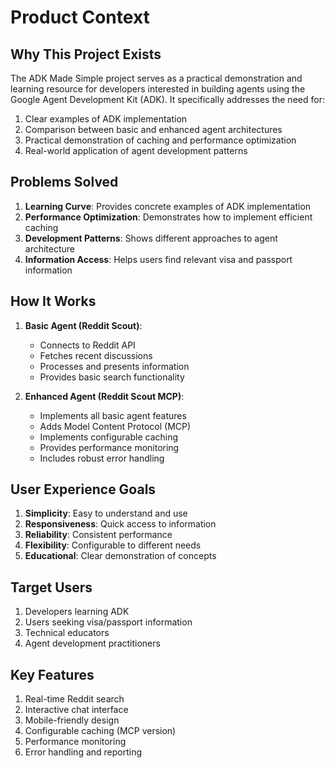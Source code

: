 # Product Context

## Why This Project Exists
The ADK Made Simple project serves as a practical demonstration and learning resource for developers interested in building agents using the Google Agent Development Kit (ADK). It specifically addresses the need for:
1. Clear examples of ADK implementation
2. Comparison between basic and enhanced agent architectures
3. Practical demonstration of caching and performance optimization
4. Real-world application of agent development patterns

## Problems Solved
1. **Learning Curve**: Provides concrete examples of ADK implementation
2. **Performance Optimization**: Demonstrates how to implement efficient caching
3. **Development Patterns**: Shows different approaches to agent architecture
4. **Information Access**: Helps users find relevant visa and passport information

## How It Works
1. **Basic Agent (Reddit Scout)**:
   - Connects to Reddit API
   - Fetches recent discussions
   - Processes and presents information
   - Provides basic search functionality

2. **Enhanced Agent (Reddit Scout MCP)**:
   - Implements all basic agent features
   - Adds Model Content Protocol (MCP)
   - Implements configurable caching
   - Provides performance monitoring
   - Includes robust error handling

## User Experience Goals
1. **Simplicity**: Easy to understand and use
2. **Responsiveness**: Quick access to information
3. **Reliability**: Consistent performance
4. **Flexibility**: Configurable to different needs
5. **Educational**: Clear demonstration of concepts

## Target Users
1. Developers learning ADK
2. Users seeking visa/passport information
3. Technical educators
4. Agent development practitioners

## Key Features
1. Real-time Reddit search
2. Interactive chat interface
3. Mobile-friendly design
4. Configurable caching (MCP version)
5. Performance monitoring
6. Error handling and reporting 